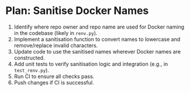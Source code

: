 # Plan: Sanitise Docker Names

1. Identify where repo owner and repo name are used for Docker naming in the codebase (likely in `renv.py`).
2. Implement a sanitisation function to convert names to lowercase and remove/replace invalid characters.
3. Update code to use the sanitised names wherever Docker names are constructed.
4. Add unit tests to verify sanitisation logic and integration (e.g., in `test_renv.py`).
5. Run CI to ensure all checks pass.
6. Push changes if CI is successful.
